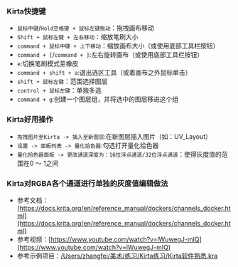 ### Kirta快捷键

* `鼠标中键`/`Hold空格键 + 鼠标左键拖动`：拖拽画布移动
* `Shift + 鼠标左键 + 左右移动`：缩放笔刷大小
* `command + 鼠标中键 + 上下移动`：缩放画布大小（或使用底部工具栏按钮）
* `command + [`/`command + ]`:左右旋转画布（或使用底部工具栏按钮）
* `e`:切换笔刷模式至橡皮
* `command + shift + a`:退出选区工具（或着画布之外鼠标单击）
* `shift + 鼠标左键`：范围选择图层
* `control + 鼠标左键`：单独多选
* `command + g`:创建一个图层组，并将选中的图层移进这个组

### Kirta好用操作
* `拖拽图片至Kirta -> 插入至新图层`:在新图层插入图片（如：UV_Layout）
* `设置 -> 面板列表 -> 量化拾色器`:勾选打开量化拾色器
* `量化拾色器面板 -> 更改通道深度为：16位浮点通道/32位浮点通道`：使得灰度值的范围在0 ～ 1之间

### Kirta对RGBA各个通道进行单独的灰度值编辑做法

* 参考文档：[https://docs.krita.org/en/reference_manual/dockers/channels_docker.html](https://docs.krita.org/en/reference_manual/dockers/channels_docker.html)
* 参考视频：[https://www.youtube.com/watch?v=lWuwegJ-mIQ](https://www.youtube.com/watch?v=lWuwegJ-mIQ)
* 参考示例项目：[/Users/zhangfei/美术/练习/Kirta练习/Kirta软件熟悉.kra](/Users/zhangfei/美术/练习/Kirta练习/Kirta软件熟悉.kra)